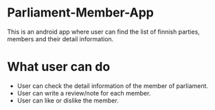 # Parliament-Member-App
This is an android app where user can find the list of finnish parties, members and their detail information.

# What user can do
- User can check the detail information of the member of parliament.
- User can write a review/note for each member.
- User can like or dislike the member.

